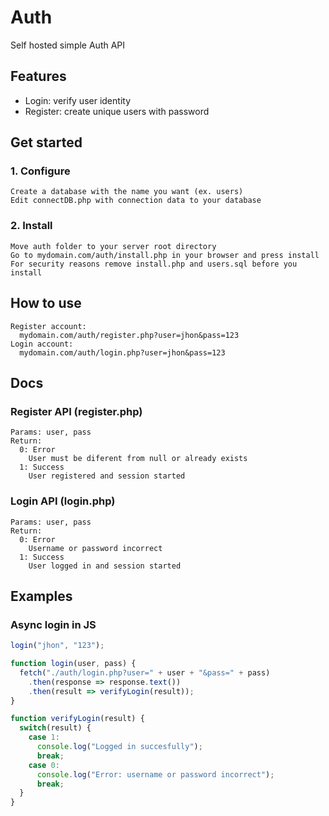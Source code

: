 # Auth
  Self hosted simple Auth API
## Features
   - Login: verify user identity
   - Register: create unique users with password
## Get started
### 1. Configure
    Create a database with the name you want (ex. users)
    Edit connectDB.php with connection data to your database
### 2. Install
    Move auth folder to your server root directory
    Go to mydomain.com/auth/install.php in your browser and press install
    For security reasons remove install.php and users.sql before you install
## How to use
    Register account:
      mydomain.com/auth/register.php?user=jhon&pass=123
    Login account: 
      mydomain.com/auth/login.php?user=jhon&pass=123
## Docs
### Register API (register.php)
    Params: user, pass
    Return:
      0: Error
        User must be diferent from null or already exists
      1: Success
        User registered and session started
### Login API (login.php)
    Params: user, pass
    Return:
      0: Error
        Username or password incorrect
      1: Success
        User logged in and session started
## Examples
### Async login in JS
```javascript
login("jhon", "123");

function login(user, pass) {
  fetch("./auth/login.php?user=" + user + "&pass=" + pass)
    .then(response => response.text())
    .then(result => verifyLogin(result));
}

function verifyLogin(result) {
  switch(result) {
    case 1:
      console.log("Logged in succesfully");
      break;
    case 0:
      console.log("Error: username or password incorrect");
      break;
  }
}
```
